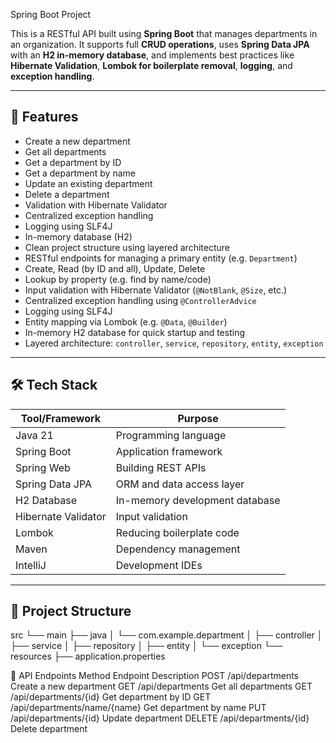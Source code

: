  Spring Boot Project

This is a RESTful API built using **Spring Boot** that manages departments in an organization.
It supports full **CRUD operations**, uses **Spring Data JPA** with an **H2 in-memory database**,
and implements best practices like **Hibernate Validation**, **Lombok for boilerplate removal**,
**logging**, and **exception handling**.

---

## 📌 Features

- Create a new department
- Get all departments
- Get a department by ID
- Get a department by name
- Update an existing department
- Delete a department
- Validation with Hibernate Validator
- Centralized exception handling
- Logging using SLF4J
- In-memory database (H2)
- Clean project structure using layered architecture
-  RESTful endpoints for managing a primary entity (e.g. `Department`)
- Create, Read (by ID and all), Update, Delete
- Lookup by property (e.g. find by name/code)
- Input validation with Hibernate Validator (`@NotBlank`, `@Size`, etc.)
- Centralized exception handling using `@ControllerAdvice`
- Logging using SLF4J
- Entity mapping via Lombok (e.g. `@Data`, `@Builder`)
- In-memory H2 database for quick startup and testing
- Layered architecture: `controller`, `service`, `repository`, `entity`, `exception`

---

## 🛠️ Tech Stack

| Tool/Framework     | Purpose                            |
|--------------------|------------------------------------|
| Java 21            | Programming language               |
| Spring Boot        | Application framework              |
| Spring Web         | Building REST APIs                 |
| Spring Data JPA    | ORM and data access layer          |
| H2 Database        | In-memory development database     |
| Hibernate Validator| Input validation                   |
| Lombok             | Reducing boilerplate code          |
| Maven              | Dependency management              |
| IntelliJ           | Development IDEs                   |

---

## 📂 Project Structure
src
└── main
├── java
│ └── com.example.department
│ ├── controller
│ ├── service
│ ├── repository
│ ├── entity
│ └── exception
└── resources
├── application.properties


🔗 API Endpoints
Method	Endpoint	Description
POST	/api/departments	Create a new department
GET	/api/departments	Get all departments
GET	/api/departments/{id}	Get department by ID
GET	/api/departments/name/{name}	Get department by name
PUT	/api/departments/{id}	Update department
DELETE	/api/departments/{id}	Delete department


